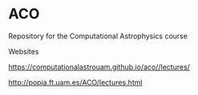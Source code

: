 # ACO

Repository for the Computational Astrophysics course

Websites

https://computationalastrouam.github.io/aco//lectures/

http://popia.ft.uam.es/ACO/lectures.html
